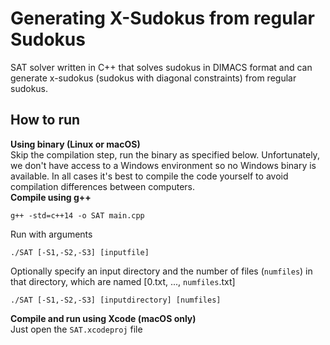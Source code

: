 # Generating X-Sudokus from regular Sudokus

SAT solver written in C++ that solves sudokus in DIMACS format and can generate x-sudokus (sudokus with diagonal constraints) from regular sudokus.

## How to run
**Using binary (Linux or macOS)**  
Skip the compilation step, run the binary as specified below. Unfortunately, we don't have access to a Windows environment so no Windows binary is available. In all cases it's best to compile the code yourself to avoid compilation differences between computers.   
**Compile using g++**
```
g++ -std=c++14 -o SAT main.cpp
```
Run with arguments
```
./SAT [-S1,-S2,-S3] [inputfile]
```
Optionally specify an input directory and the number of files (`numfiles`) in that directory, which are named [0.txt, ..., `numfiles`.txt]
```
./SAT [-S1,-S2,-S3] [inputdirectory] [numfiles]
```

**Compile and run using Xcode (macOS only)**  
Just open the `SAT.xcodeproj` file


